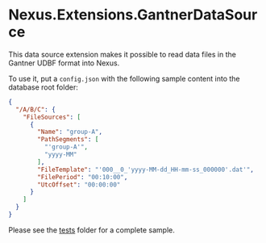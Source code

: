 # Nexus.Extensions.GantnerDataSource

This data source extension makes it possible to read data files in the Gantner UDBF format into Nexus.

To use it, put a `config.json` with the following sample content into the database root folder:

```json
{
  "/A/B/C": {
    "FileSources": [
      {
        "Name": "group-A",
        "PathSegments": [
          "'group-A'",
          "yyyy-MM"
        ],
        "FileTemplate": "'000__0_'yyyy-MM-dd_HH-mm-ss_000000'.dat'",
        "FilePeriod": "00:10:00",
        "UtcOffset": "00:00:00"
      }
    ]
  }
}
```

Please see the [tests](tests/Nexus.Extensions.GantnerDataSource.Tests) folder for a complete sample.
